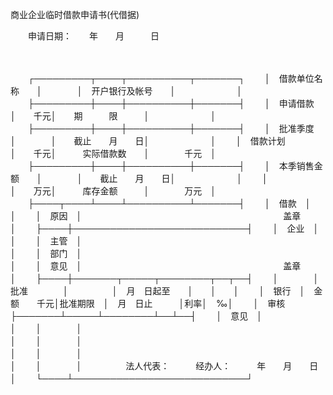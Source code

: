 



商业企业临时借款申请书(代借据)



 

　　申请日期：　　年　　月　　　日

　　


　　┌─────────┬────┬──────────┬───────┐
　　│　借款单位名称　　│　　　　│　开户银行及帐号　　│　　　　　　　│
　　├─────────┼────┼──────────┼───────┤
　　│　申请借款　　　　│　　千元│　　期　　　限　　　│　　　　　　　│
　　├─────────┼────┼──────────┼───────┤
　　│　批准季度　　　　│　　　　│　　截止　　月　　日│　　　　　　　│
　　│　借款计划　　　　│　　千元│　　　实际借款数　　│　　　　千元　│
　　├─────────┼────┼──────────┼───────┤
　　│　本季销售金额　　│　　　　│　　截止　　月　　日│　　　　　　　│
　　│　　　　　　　　　│　　万元│　　　库存金额　　　│　　　　万元　│
　　├────┬────┴────┴──────────┴───────┤
　　│　借款　│　　　　　　　　　　　　　　　　　　　　　　　　　　　　│
　　│　原因　│　　　　　　　　　　　　　　　　　　　　　　　盖章　　　│
　　├────┼────────────────────────────┤
　　│　企业　│　　　　　　　　　　　　　　　　　　　　　　　　　　　　│
　　│　主管　│　　　　　　　　　　　　　　　　　　　　　　　　　　　　│
　　│　部门　│　　　　　　　　　　　　　　　　　　　　　　　　　　　　│
　　│　意见　│　　　　　　　　　　　　　　　　　　　　　　　盖章　　　│
　　├────┼───────┬─────┬────────┬──┬──┤
　　│　　　　│　批准　　　　│　　　　　│　月　日起至　　│　　│　　│
　　│　银行　│　金额　　千元│批准期限　│　月　日止　　　│利率│　‰│
　　│　审核　├───────┴─────┴────────┴──┴──┤
　　│　意见　│　　　　　　　　　　　　　　　　　　　　　　　　　　　　│
　　│　　　　│　　　　　　　　　　　　　　　　　　　　　　　　　　　　│
　　│　　　　│　　　　　　　　　　　　　　　　　　　　　　　　　　　　│
　　│　　　　│　　　　　　　　　　　　　　　　　　　　　　　　　　　　│
　　│　　　　│　　　　　法人代表：　　　经办人：　　　年　　月　　日　│
　　└────┴────────────────────────────┘
　　
